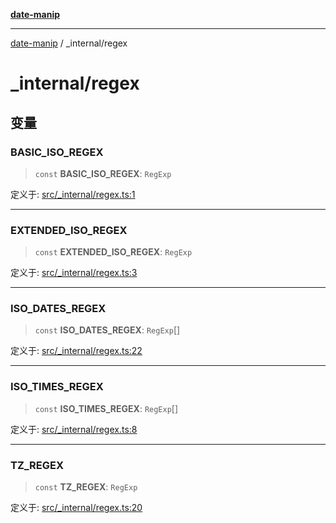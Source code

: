 [**date-manip**](../index.md)

***

[date-manip](../modules.md) / \_internal/regex

# \_internal/regex

## 变量

### BASIC\_ISO\_REGEX

> `const` **BASIC\_ISO\_REGEX**: `RegExp`

定义于: [src/\_internal/regex.ts:1](https://github.com/fengxinming/date-manip/blob/74162e61fff73f0ace27e57ce0b5395775c035f2/src/_internal/regex.ts#L1)

***

### EXTENDED\_ISO\_REGEX

> `const` **EXTENDED\_ISO\_REGEX**: `RegExp`

定义于: [src/\_internal/regex.ts:3](https://github.com/fengxinming/date-manip/blob/74162e61fff73f0ace27e57ce0b5395775c035f2/src/_internal/regex.ts#L3)

***

### ISO\_DATES\_REGEX

> `const` **ISO\_DATES\_REGEX**: `RegExp`[]

定义于: [src/\_internal/regex.ts:22](https://github.com/fengxinming/date-manip/blob/74162e61fff73f0ace27e57ce0b5395775c035f2/src/_internal/regex.ts#L22)

***

### ISO\_TIMES\_REGEX

> `const` **ISO\_TIMES\_REGEX**: `RegExp`[]

定义于: [src/\_internal/regex.ts:8](https://github.com/fengxinming/date-manip/blob/74162e61fff73f0ace27e57ce0b5395775c035f2/src/_internal/regex.ts#L8)

***

### TZ\_REGEX

> `const` **TZ\_REGEX**: `RegExp`

定义于: [src/\_internal/regex.ts:20](https://github.com/fengxinming/date-manip/blob/74162e61fff73f0ace27e57ce0b5395775c035f2/src/_internal/regex.ts#L20)

